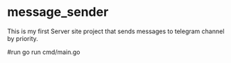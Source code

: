 # message_sender

This is my first Server site project that sends messages to telegram channel by priority.


#run
go run cmd/main.go


